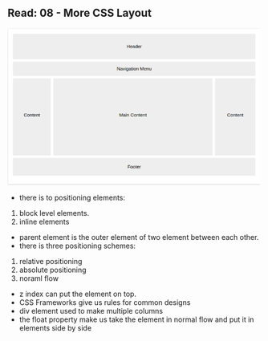 ## Read: 08 - More CSS Layout
![](images/layout.png)
- there is to positioning elements:
1. block level elements.
1. inline elements
- parent element is the outer element of two element between each other.
- there is three positioning schemes:
1. relative positioning
1. absolute positioning
1. noraml flow
- z index can put the element on top.
- CSS Frameworks give us rules for common designs
- div element used to make multiple columns
- the float property make us take the element in normal flow and put it in elements side by side